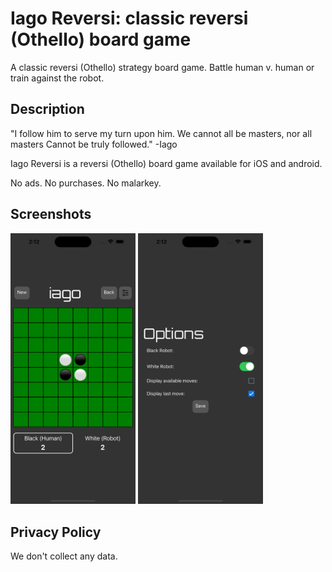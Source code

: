 # Iago Reversi: classic reversi (Othello) board game

A classic reversi (Othello) strategy board game. Battle human v. human or train against the robot.

## Description

"I follow him to serve my turn upon him.
We cannot all be masters, nor all masters
Cannot be truly followed."
-Iago

Iago Reversi is a reversi (Othello) board game available for iOS and android.

No ads. No purchases. No malarkey.

## Screenshots

<img src="Simulator Screenshot - iPhone 15 Pro Max - 2024-07-17 at 14.12.28.png" width="200"> <img src="Simulator Screenshot - iPhone 15 Pro Max - 2024-07-17 at 14.12.33.png" width="200">

## Privacy Policy

We don't collect any data.